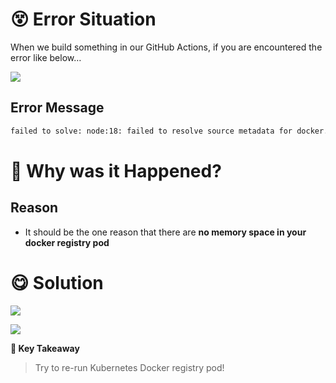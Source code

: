 # :dizzy_face: Error Situation
When we build something in our GitHub Actions, if you are encountered the error like below…

![](https://prod-files-secure.s3.us-west-2.amazonaws.com/e7a75158-b9c4-4d57-84fa-9858bfaefc38/6876531d-7e7c-406e-a0f8-9b1863000bbc/image.png?X-Amz-Algorithm=AWS4-HMAC-SHA256&X-Amz-Content-Sha256=UNSIGNED-PAYLOAD&X-Amz-Credential=ASIAZI2LB466V2MLY3CZ%2F20250613%2Fus-west-2%2Fs3%2Faws4_request&X-Amz-Date=20250613T164300Z&X-Amz-Expires=3600&X-Amz-Security-Token=IQoJb3JpZ2luX2VjEDAaCXVzLXdlc3QtMiJGMEQCIEq7AoDVA4%2FIOxS8IcQlFomLScgP9zRzJihoH62p%2F3CrAiA0x11WVxdV5pU3V65ZQc4apl5uqjzso2Yo%2FTH4%2FVmrnCr%2FAwgZEAAaDDYzNzQyMzE4MzgwNSIM3An6CZut0FF4%2BGkMKtwDOialtqYXy6z6S9GxcuhjBCXZ2ECPCVDtJZttI7hhcdmWrMxGBqImZt8au18%2FHNV7ny99ROOT0qnIrxwGmuAs01Bbe%2Fca9B0REKLwtQhaJICjOwiE9SzVuUIso1JpenGtVOJJeVjv%2FxGGyojrEZBKYmoS801LHJ6ZVGYZfiLXYWikWmyAI5f%2BsNoih5%2BReR0nl3Hkk5U%2FkG39n1vdFoS2B8PKS8lxY8iSatDoBpqmjHPcuBKl62BPf6nc7RPBK6zYWgM2CnWdQ%2BmDjfxl6KDYXDFw0dzr2Yvdq3Q%2BK0v39CDnD7PkkeUSEOHzxihfvdz3iY5sh8Wo4OWmlZCStbNHvVQGgcUUUbpZNr93xLzg2%2B0C2Gh8%2B%2FB%2Bni%2Bk6IGgkYJqSbS5vUk4xf%2F3iyUsDTxDygmwhY9dMH2CqQeOxdjqFPPR0Kto8Lg59xdOdI8c1kqR7SwhXE9cqCeihLEEGLsym8bJCinmE2nvfRHmQvbGnSc1Js5rIB11yJ7Vj7qgfKjt%2Fc%2Fdt2u7TgqXXoDtF1VBf7MFvOjjfeQp9m5pFIDac2hFBitcL5XIYaMyVg%2BoiRfUdV6QmTfqjOovq3C4uu5VDBRlmy4RdQwm%2FDOQ1i2i5E%2FcGcf8NZ1ym4O7Oq0wuJexwgY6pgHLlp2KF8XrNuvY9aMSEjirpNEZfZS5JVWs2emnVKJ0%2BUKiAfvZrJRJ7Qt4L2sXUcUC1DSF3viGCI6Knk031K4BkvGB%2BSsHySnHbXsNA6RqheTOy28vpSsbrAxZm2lXzrSzXhcoFxIj%2BR5Qrsvg3Q%2Ff8fdIUivkzuZO4GbNQj4lOMS%2Ffksz4TRITy%2FzRHOcK0uM9LrhDCGuavA5xukZwgxmtwYhIS39&X-Amz-Signature=031f936b3de23f47fb91b7884692324f3b927ce9d06dbe47e8e5bc448e04b880&X-Amz-SignedHeaders=host&x-amz-checksum-mode=ENABLED&x-id=GetObject)

## Error Message
```bash
failed to solve: node:18: failed to resolve source metadata for docker.io/library/node:18: failed to read expected number of bytes: unexpected EOF
```
# 🤔 Why was it Happened?
## Reason
- It should be the one reason that there are **no memory space in your docker registry pod**

# :yum: Solution

![](https://prod-files-secure.s3.us-west-2.amazonaws.com/e7a75158-b9c4-4d57-84fa-9858bfaefc38/98018ae0-3301-4e86-88f5-4019fbfbccac/image.png?X-Amz-Algorithm=AWS4-HMAC-SHA256&X-Amz-Content-Sha256=UNSIGNED-PAYLOAD&X-Amz-Credential=ASIAZI2LB466V2MLY3CZ%2F20250613%2Fus-west-2%2Fs3%2Faws4_request&X-Amz-Date=20250613T164300Z&X-Amz-Expires=3600&X-Amz-Security-Token=IQoJb3JpZ2luX2VjEDAaCXVzLXdlc3QtMiJGMEQCIEq7AoDVA4%2FIOxS8IcQlFomLScgP9zRzJihoH62p%2F3CrAiA0x11WVxdV5pU3V65ZQc4apl5uqjzso2Yo%2FTH4%2FVmrnCr%2FAwgZEAAaDDYzNzQyMzE4MzgwNSIM3An6CZut0FF4%2BGkMKtwDOialtqYXy6z6S9GxcuhjBCXZ2ECPCVDtJZttI7hhcdmWrMxGBqImZt8au18%2FHNV7ny99ROOT0qnIrxwGmuAs01Bbe%2Fca9B0REKLwtQhaJICjOwiE9SzVuUIso1JpenGtVOJJeVjv%2FxGGyojrEZBKYmoS801LHJ6ZVGYZfiLXYWikWmyAI5f%2BsNoih5%2BReR0nl3Hkk5U%2FkG39n1vdFoS2B8PKS8lxY8iSatDoBpqmjHPcuBKl62BPf6nc7RPBK6zYWgM2CnWdQ%2BmDjfxl6KDYXDFw0dzr2Yvdq3Q%2BK0v39CDnD7PkkeUSEOHzxihfvdz3iY5sh8Wo4OWmlZCStbNHvVQGgcUUUbpZNr93xLzg2%2B0C2Gh8%2B%2FB%2Bni%2Bk6IGgkYJqSbS5vUk4xf%2F3iyUsDTxDygmwhY9dMH2CqQeOxdjqFPPR0Kto8Lg59xdOdI8c1kqR7SwhXE9cqCeihLEEGLsym8bJCinmE2nvfRHmQvbGnSc1Js5rIB11yJ7Vj7qgfKjt%2Fc%2Fdt2u7TgqXXoDtF1VBf7MFvOjjfeQp9m5pFIDac2hFBitcL5XIYaMyVg%2BoiRfUdV6QmTfqjOovq3C4uu5VDBRlmy4RdQwm%2FDOQ1i2i5E%2FcGcf8NZ1ym4O7Oq0wuJexwgY6pgHLlp2KF8XrNuvY9aMSEjirpNEZfZS5JVWs2emnVKJ0%2BUKiAfvZrJRJ7Qt4L2sXUcUC1DSF3viGCI6Knk031K4BkvGB%2BSsHySnHbXsNA6RqheTOy28vpSsbrAxZm2lXzrSzXhcoFxIj%2BR5Qrsvg3Q%2Ff8fdIUivkzuZO4GbNQj4lOMS%2Ffksz4TRITy%2FzRHOcK0uM9LrhDCGuavA5xukZwgxmtwYhIS39&X-Amz-Signature=e11a8d7cb9f8f2861e51598a9314b86fd8fcc3a23b9079e77d4d737c79e28f83&X-Amz-SignedHeaders=host&x-amz-checksum-mode=ENABLED&x-id=GetObject)


![](https://prod-files-secure.s3.us-west-2.amazonaws.com/e7a75158-b9c4-4d57-84fa-9858bfaefc38/010bcfdf-e861-4194-9d18-8b8141216f24/image.png?X-Amz-Algorithm=AWS4-HMAC-SHA256&X-Amz-Content-Sha256=UNSIGNED-PAYLOAD&X-Amz-Credential=ASIAZI2LB466V2MLY3CZ%2F20250613%2Fus-west-2%2Fs3%2Faws4_request&X-Amz-Date=20250613T164301Z&X-Amz-Expires=3600&X-Amz-Security-Token=IQoJb3JpZ2luX2VjEDAaCXVzLXdlc3QtMiJGMEQCIEq7AoDVA4%2FIOxS8IcQlFomLScgP9zRzJihoH62p%2F3CrAiA0x11WVxdV5pU3V65ZQc4apl5uqjzso2Yo%2FTH4%2FVmrnCr%2FAwgZEAAaDDYzNzQyMzE4MzgwNSIM3An6CZut0FF4%2BGkMKtwDOialtqYXy6z6S9GxcuhjBCXZ2ECPCVDtJZttI7hhcdmWrMxGBqImZt8au18%2FHNV7ny99ROOT0qnIrxwGmuAs01Bbe%2Fca9B0REKLwtQhaJICjOwiE9SzVuUIso1JpenGtVOJJeVjv%2FxGGyojrEZBKYmoS801LHJ6ZVGYZfiLXYWikWmyAI5f%2BsNoih5%2BReR0nl3Hkk5U%2FkG39n1vdFoS2B8PKS8lxY8iSatDoBpqmjHPcuBKl62BPf6nc7RPBK6zYWgM2CnWdQ%2BmDjfxl6KDYXDFw0dzr2Yvdq3Q%2BK0v39CDnD7PkkeUSEOHzxihfvdz3iY5sh8Wo4OWmlZCStbNHvVQGgcUUUbpZNr93xLzg2%2B0C2Gh8%2B%2FB%2Bni%2Bk6IGgkYJqSbS5vUk4xf%2F3iyUsDTxDygmwhY9dMH2CqQeOxdjqFPPR0Kto8Lg59xdOdI8c1kqR7SwhXE9cqCeihLEEGLsym8bJCinmE2nvfRHmQvbGnSc1Js5rIB11yJ7Vj7qgfKjt%2Fc%2Fdt2u7TgqXXoDtF1VBf7MFvOjjfeQp9m5pFIDac2hFBitcL5XIYaMyVg%2BoiRfUdV6QmTfqjOovq3C4uu5VDBRlmy4RdQwm%2FDOQ1i2i5E%2FcGcf8NZ1ym4O7Oq0wuJexwgY6pgHLlp2KF8XrNuvY9aMSEjirpNEZfZS5JVWs2emnVKJ0%2BUKiAfvZrJRJ7Qt4L2sXUcUC1DSF3viGCI6Knk031K4BkvGB%2BSsHySnHbXsNA6RqheTOy28vpSsbrAxZm2lXzrSzXhcoFxIj%2BR5Qrsvg3Q%2Ff8fdIUivkzuZO4GbNQj4lOMS%2Ffksz4TRITy%2FzRHOcK0uM9LrhDCGuavA5xukZwgxmtwYhIS39&X-Amz-Signature=7f968359f843b3edd0e3329148d56fcc05e2d3a70a5cd98a615deeaaec6b4363&X-Amz-SignedHeaders=host&x-amz-checksum-mode=ENABLED&x-id=GetObject)

**:green_heart: Key Takeaway**

> Try to re-run Kubernetes Docker registry pod!
